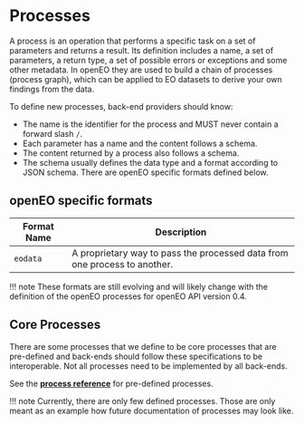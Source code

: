 # Processes

A process is an operation that performs a specific task on a set of parameters and returns a result. Its definition includes a name, a set of parameters, a return type, a set of possible errors or exceptions and some other metadata. In openEO they are used to build a chain of processes (process graph), which can be applied to EO datasets to derive your own findings from the data.

To define new processes, back-end providers should know:

* The name is the identifier for the process and MUST never contain a forward slash `/`. 
* Each parameter has a name and the content follows a schema.
* The content returned by a process also follows a schema.
* The schema usually defines the data type and a format according to JSON schema. There are openEO specific formats defined below.

## openEO specific formats

| Format Name | Description                                                  |
| ----------- | ------------------------------------------------------------ |
| `eodata`    | A proprietary way to pass the processed data from one process to another. |

!!! note
    These formats are still evolving and will likely change with the definition of the openEO processes for openEO API version 0.4.

## Core Processes

There are some processes that we define to be core processes that are pre-defined and back-ends should follow these specifications to be interoperable. Not all processes need to be implemented by all back-ends.

See the **[process reference](processreference.md)** for pre-defined processes.

!!! note
    Currently, there are only few defined processes. Those are only meant as an example how future documentation of processes may look like.